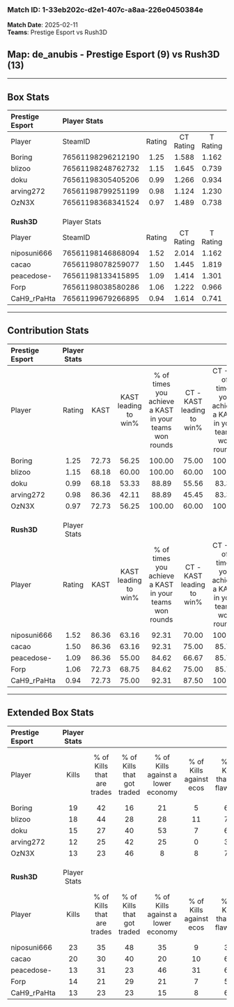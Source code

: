 ### Match ID: 1-33eb202c-d2e1-407c-a8aa-226e0450384e  
**Match Date**: 2025-02-11  
**Teams**: Prestige Esport vs Rush3D  

## **Map**: de_anubis - Prestige Esport (9) vs Rush3D (13)  
---  

## Box Stats  

| **Prestige Esport** | Player Stats      |        |           |          |       |       |       |         |        |      |     |
| :- | :- | :-: | :-: | :-: | :-: | :-: | :-: | :-: | :-: | :-: | :-: |
| Player              | SteamID           | Rating | CT Rating | T Rating | KAST  |  ADR  | Kills | Assists | Deaths | K/D  | HS% |
| Boring              | 76561198296212190 |  1.25  |   1.588   |  1.162   | 72.73 | 79.9  |  19   |    4    |   15   | 1.27 | 52  |
| blizoo              | 76561198248762732 |  1.15  |   1.645   |  0.739   | 68.18 | 85.8  |  18   |    5    |   17   | 1.06 | 55  |
| doku                | 76561198305405206 |  0.99  |   1.266   |  0.934   | 68.18 | 70.4  |  15   |    7    |   17   | 0.88 | 53  |
| arving272           | 76561198799251199 |  0.98  |   1.124   |  1.230   | 86.36 | 72.8  |  12   |    4    |   18   | 0.67 | 58  |
| OzN3X               | 76561198368341524 |  0.97  |   1.489   |  0.738   | 72.73 | 72.7  |  13   |    5    |   16   | 0.81 | 61  |
|                     |                   |        |           |          |       |       |       |         |        |      |     |
|                     |                   |        |           |          |       |       |       |         |        |      |     |
|                     |                   |        |           |          |       |       |       |         |        |      |     |
| **Rush3D**          | Player Stats      |        |           |          |       |       |       |         |        |      |     |
| Player              | SteamID           | Rating | CT Rating | T Rating | KAST  |  ADR  | Kills | Assists | Deaths | K/D  | HS% |
| niposuni666         | 76561198146868094 |  1.52  |   2.014   |  1.162   | 86.36 | 105.3 |  23   |    6    |   18   | 1.28 | 60  |
| cacao               | 76561198078259077 |  1.50  |   1.445   |  1.819   | 86.36 | 91.5  |  20   |    5    |   12   | 1.67 | 40  |
| peacedose-          | 76561198133415895 |  1.09  |   1.414   |  1.301   | 86.36 | 68.2  |  13   |    7    |   15   | 0.87 | 46  |
| Forp                | 76561198038580286 |  1.06  |   1.222   |  0.966   | 72.73 | 75.7  |  14   |    8    |   15   | 0.93 | 50  |
| CaH9_rPaHta         | 76561199679266895 |  0.94  |   1.614   |  0.741   | 72.73 | 67.6  |  13   |    8    |   17   | 0.76 | 46  |
---  

## Contribution Stats  

| **Prestige Esport** | Player Stats |       |                      |                                                        |                           |                                                             |                          |                                                            |
| :- | :-: | :-: | :-: | :-: | :-: | :-: | :-: | :-: |
| Player              |    Rating    | KAST  | KAST leading to win% | % of times you achieve a KAST in your teams won rounds | CT - KAST leading to win% | CT - % of times you achieve a KAST in your teams won rounds | T - KAST leading to win% | T - % of times you achieve a KAST in your teams won rounds |
| Boring              |     1.25     | 72.73 |        56.25         |                         100.00                         |           75.00           |                           100.00                            |          37.50           |                           100.00                           |
| blizoo              |     1.15     | 68.18 |        60.00         |                         100.00                         |           60.00           |                           100.00                            |          60.00           |                           100.00                           |
| doku                |     0.99     | 68.18 |        53.33         |                         88.89                          |           55.56           |                            83.33                            |          50.00           |                           100.00                           |
| arving272           |     0.98     | 86.36 |        42.11         |                         88.89                          |           45.45           |                            83.33                            |          37.50           |                           100.00                           |
| OzN3X               |     0.97     | 72.73 |        56.25         |                         100.00                         |           60.00           |                           100.00                            |          50.00           |                           100.00                           |
|                     |              |       |                      |                                                        |                           |                                                             |                          |                                                            |
|                     |              |       |                      |                                                        |                           |                                                             |                          |                                                            |
|                     |              |       |                      |                                                        |                           |                                                             |                          |                                                            |
| **Rush3D**          | Player Stats |       |                      |                                                        |                           |                                                             |                          |                                                            |
| Player              |    Rating    | KAST  | KAST leading to win% | % of times you achieve a KAST in your teams won rounds | CT - KAST leading to win% | CT - % of times you achieve a KAST in your teams won rounds | T - KAST leading to win% | T - % of times you achieve a KAST in your teams won rounds |
| niposuni666         |     1.52     | 86.36 |        63.16         |                         92.31                          |           70.00           |                           100.00                            |          55.56           |                           83.33                            |
| cacao               |     1.50     | 86.36 |        63.16         |                         92.31                          |           75.00           |                            85.71                            |          54.55           |                           100.00                           |
| peacedose-          |     1.09     | 86.36 |        55.00         |                         84.62                          |           66.67           |                            85.71                            |          45.45           |                           83.33                            |
| Forp                |     1.06     | 72.73 |        68.75         |                         84.62                          |           75.00           |                            85.71                            |          62.50           |                           83.33                            |
| CaH9_rPaHta         |     0.94     | 72.73 |        75.00         |                         92.31                          |           87.50           |                           100.00                            |          62.50           |                           83.33                            |
---  

## Extended Box Stats  

| **Prestige Esport** | Player Stats |                            |                            |                                    |                         |                              |                                 |        |                             |                                     |                          |                               |                            |
| :- | :-: | :-: | :-: | :-: | :-: | :-: | :-: | :-: | :-: | :-: | :-: | :-: | :-: |
| Player              |    Kills     | % of Kills that are trades | % of Kills that got traded | % of Kills against a lower economy | % of Kills against ecos | % of Kills that are flawless | % of Kills that are close duels | Deaths | % of Deaths that get traded | % of Deaths against a lower economy | % of Deaths against ecos | % of Deaths that are flawless | % of Deaths that are close |
| Boring              |      19      |             42             |             16             |                 21                 |            5            |              68              |                5                |   15   |             40              |                 13                  |            0             |              60               |             13             |
| blizoo              |      18      |             44             |             28             |                 28                 |           11            |              72              |                0                |   17   |             18              |                 12                  |            0             |              59               |             18             |
| doku                |      15      |             27             |             40             |                 53                 |            7            |              60              |               13                |   17   |             29              |                 12                  |            0             |              59               |             6              |
| arving272           |      12      |             25             |             42             |                 25                 |            0            |              33              |                8                |   18   |             44              |                 17                  |            6             |              56               |             6              |
| OzN3X               |      13      |             23             |             46             |                 8                  |            8            |              77              |                8                |   16   |             44              |                 13                  |            0             |              38               |             6              |
|                     |              |                            |                            |                                    |                         |                              |                                 |        |                             |                                     |                          |                               |                            |
|                     |              |                            |                            |                                    |                         |                              |                                 |        |                             |                                     |                          |                               |                            |
|                     |              |                            |                            |                                    |                         |                              |                                 |        |                             |                                     |                          |                               |                            |
| **Rush3D**          | Player Stats |                            |                            |                                    |                         |                              |                                 |        |                             |                                     |                          |                               |                            |
| Player              |    Kills     | % of Kills that are trades | % of Kills that got traded | % of Kills against a lower economy | % of Kills against ecos | % of Kills that are flawless | % of Kills that are close duels | Deaths | % of Deaths that get traded | % of Deaths against a lower economy | % of Deaths against ecos | % of Deaths that are flawless | % of Deaths that are close |
| niposuni666         |      23      |             35             |             48             |                 35                 |            9            |              39              |               13                |   18   |              6              |                 28                  |            11            |              67               |             11             |
| cacao               |      20      |             30             |             40             |                 20                 |           10            |              60              |                0                |   12   |             50              |                 42                  |            17            |              83               |             0              |
| peacedose-          |      13      |             31             |             23             |                 46                 |           31            |              62              |               15                |   15   |             60              |                 20                  |            0             |              47               |             13             |
| Forp                |      14      |             21             |             29             |                 21                 |            7            |              57              |               21                |   15   |              7              |                 27                  |            0             |              47               |             7              |
| CaH9_rPaHta         |      13      |             23             |             23             |                 15                 |            8            |              62              |                0                |   17   |             47              |                 29                  |            6             |              76               |             0              |
